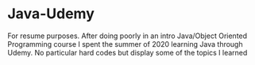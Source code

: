 # Java-Udemy
For resume purposes. After doing poorly in an intro Java/Object Oriented Programming course I spent the summer of 2020 learning Java through Udemy. No particular hard codes but display some of the topics I learned

